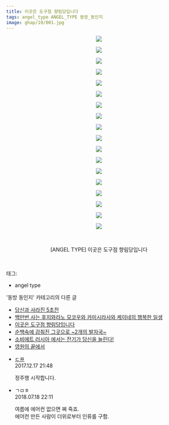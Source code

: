 ```yaml
---
title: 이곳은 도구점 향림당입니다
tags: angel_type ANGEL_TYPE 동방_동인지
image: ghap/19/001.jpg
---
```

<div class="article">
<p style="text-align: center; clear: none; float: none;"><img src="{{ site.nasurl }}/ghap/19/001.jpg"/></p>
<p style="text-align: center; clear: none; float: none;"><img src="{{ site.nasurl }}/ghap/19/002.jpg"/></p>
<p style="text-align: center; clear: none; float: none;"><img src="{{ site.nasurl }}/ghap/19/003.jpg"/></p>
<p style="text-align: center; clear: none; float: none;"><img src="{{ site.nasurl }}/ghap/19/004.jpg"/></p>
<p style="text-align: center; clear: none; float: none;"><img src="{{ site.nasurl }}/ghap/19/005.jpg"/></p>
<p style="text-align: center; clear: none; float: none;"><img src="{{ site.nasurl }}/ghap/19/006.jpg"/></p>
<p style="text-align: center; clear: none; float: none;"><img src="{{ site.nasurl }}/ghap/19/007.jpg"/></p>
<p style="text-align: center; clear: none; float: none;"><img src="{{ site.nasurl }}/ghap/19/008.jpg"/></p>
<p style="text-align: center; clear: none; float: none;"><img src="{{ site.nasurl }}/ghap/19/009.jpg"/></p>
<p style="text-align: center; clear: none; float: none;"><img src="{{ site.nasurl }}/ghap/19/010.jpg"/></p>
<p style="text-align: center; clear: none; float: none;"><img src="{{ site.nasurl }}/ghap/19/011.jpg"/></p>
<p style="text-align: center; clear: none; float: none;"><img src="{{ site.nasurl }}/ghap/19/012.jpg"/></p>
<p style="text-align: center; clear: none; float: none;"><img src="{{ site.nasurl }}/ghap/19/013.jpg"/></p>
<p style="text-align: center; clear: none; float: none;"><img src="{{ site.nasurl }}/ghap/19/014.jpg"/></p>
<p style="text-align: center; clear: none; float: none;"><img src="{{ site.nasurl }}/ghap/19/015.jpg"/></p>
<p style="text-align: center; clear: none; float: none;"><img src="{{ site.nasurl }}/ghap/19/016.jpg"/></p>
<p style="text-align: center; clear: none; float: none;"><img src="{{ site.nasurl }}/ghap/19/017.jpg"/></p>
<p style="text-align: center; clear: none; float: none;"><img src="{{ site.nasurl }}/ghap/19/018.jpg"/></p>
<p style="text-align: center; clear: none; float: none;"><br/></p>
<p style="text-align: center; clear: none; float: none;">[ANGEL TYPE] 이곳은 도구점 향림당입니다</p>
<p><br/></p>
</div><div class="tagTrail">
<p>태그: </p>
<ul>
<li>angel type</li>
</ul>
</div><div class="another">
<p>'동방 동인지' 카테고리의 다른 글</p>
<ul>
<li><a href="/2016-06-16-ghap_21">당신과 사라진 5초전</a></li>
<li><a href="/2016-06-16-ghap_20">백만번 사는 후지와라노 모코우와 카미시라사와 케이네의 행복한 일생</a></li>
<li><a href="/2016-06-16-ghap_19">이곳은 도구점 향림당입니다</a></li>
<li><a href="/2016-06-16-ghap_18">순백속에 감춰진 그곳으로 ~2개의 발자국~</a></li>
<li><a href="/2016-06-16-ghap_17">소비에트 러시아 에서는 잔기가 당신을 늘린다!</a></li>
<li><a href="/2016-06-16-ghap_16">영원의 끝에서</a></li>
</ul>
</div><div class="cb_module cb_fluid">
<div class="cb_wrt cb_profile">
<div class="comment">
<ul>
<li class="cb_thumb_off" id="comment15154139">
<div class="cb_comment_area">
<div class="cb_info_area">
<div class="cb_section">
<span class="cb_nick_name"> <a href="http://gallog.dcinside.com/callsignurz" onclick="return openLinkInNewWindow(this)">ㄷㅉ</a></span>
</div>
<div class="cb_section">
<span class="cb_date">2017.12.17 21:48 </span>
</div>
</div>
<div class="cb_dsc_comment">
<p class="cb_dsc">
											정주행 시작합니다.
										</p>
</div>
</div></li>
<li class="cb_thumb_off" id="comment15289503">
<div class="cb_comment_area">
<div class="cb_info_area">
<div class="cb_section">
<span class="cb_nick_name">ㄱㅁㅎ</span>
</div>
<div class="cb_section">
<span class="cb_date">2018.07.18 22:11 </span>
</div>
</div>
<div class="cb_dsc_comment">
<p class="cb_dsc">
											여름에 에어컨 없으면 쪄 죽죠.<br/>
에어컨 만든 사람이 더위로부터 인류를 구함.
										</p>
</div>
</div></li>
</ul>
</div>
</div><!-- commentList close -->
</div>